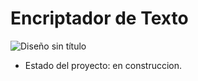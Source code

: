 <h1> Encriptador de Texto </h1>

![Diseño sin título](https://github.com/user-attachments/assets/276f4f97-c917-476d-8abb-5d7d19d6feeb)

- Estado del proyecto: en construccion.
